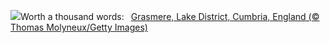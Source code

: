 ![](https://www.bing.com/th?id=OHR.CumbriaAutumn_EN-GB1543365213_UHD.jpg&w=1000)Worth a thousand words:&nbsp;&ensp;[Grasmere, Lake District, Cumbria, England (© Thomas Molyneux/Getty Images)](https://www.bing.com/th?id=OHR.CumbriaAutumn_EN-GB1543365213_UHD.jpg)
<br><br/>
